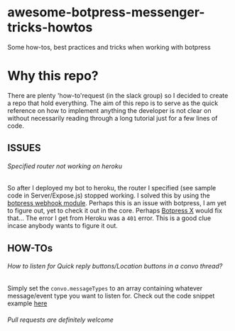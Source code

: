 # awesome-botpress-messenger-tricks-howtos
Some how-tos, best practices and tricks when working with botpress

# Why this repo?
There are plenty 'how-to'request (in the slack group) so I decided to create a repo that hold everything. The aim of this repo
is to serve as the quick reference on how to implement anything the developer is not clear on without necessarily reading through
a long tutorial just for a few lines of code.

## ISSUES

###### Specified router not working on heroku
So after I deployed my bot to heroku, the router I specified (see sample code in Server/Expose.js) stopped working. I solved this by using the [botpress webhook module]('https://github.com/botpress/botpress-webhook'). Perhaps this is an issue with botpress, I am yet to figure out, yet to check it out in the core. Perhaps [Botpress X]('https://github.com/botpress/botpress/tree/develop/x-merged') would fix that...
The error I get from Heroku was a `401` error. This is a good clue incase anybody wants to figure it out.

## HOW-TOs

###### How to listen for Quick reply buttons/Location buttons in a convo thread?

Simply set the `convo.messageTypes` to an array containing whatever message/event type you want to listen for. Check out the code snippet example [here]('https://github.com/OAyomide/awesome-botpress-messenger-tricks-howtos/Convo/LocationButton.js')

###### Pull requests are definitely welcome

